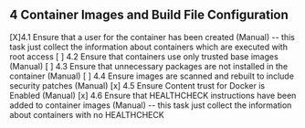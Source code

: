 
## 4 Container Images and Build File Configuration
 [X]4.1 Ensure that a user for the container has been created
(Manual) -- this task just collect the information about containers which are executed with root access
 [ ] 4.2 Ensure that containers use only trusted base images (Manual)
 [ ] 4.3 Ensure that unnecessary packages are not installed in the
container (Manual)
 [ ] 4.4 Ensure images are scanned and rebuilt to include security
patches (Manual)
 [x] 4.5 Ensure Content trust for Docker is Enabled (Manual)
 [x] 4.6 Ensure that HEALTHCHECK instructions have been added to
container images (Manual) -- this task just collect the information about containers with no HEALTHCHECK